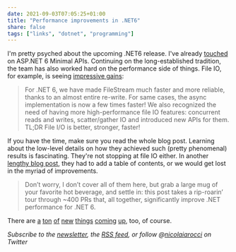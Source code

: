 ```yaml
---
date: 2021-09-03T07:05:25+01:00
title: "Performance improvements in .NET6"
share: false
tags: ["links", "dotnet", "programming"]
---
```

I'm pretty psyched about the upcoming .NET6 release. I've already [touched][1]
on ASP.NET 6 Minimal APIs. Continuing on the long-established tradition, the
team has also worked hard on the performance side of things. File IO, for
example, is seeing [impressive gains][2]:

> For .NET 6, we have made FileStream much faster and more reliable, thanks to
> an almost entire re-write. For same cases, the async implementation is now
> a few times faster! We also recognized the need of having more
> high-performance file IO features: concurrent reads and writes,
> scatter/gather IO and introduced new APIs for them. TL;DR File I/O is better,
> stronger, faster!

If you have the time, make sure you read the whole blog post. Learning about
the low-level details on how they achieved such (pretty phenomenal) results is
fascinating. They're not stopping at file IO either. In another [lengthy blog
post][3], they had to add a table of contents, or we would get lost in the myriad
of improvements.

> Don’t worry, I don’t cover all of them here, but grab a large mug of your
> favorite hot beverage, and settle in: this post takes a rip-roarin’ tour
> through ~400 PRs that, all together, significantly improve .NET performance
> for .NET 6.

There are [a][4] [ton][5] [of][6] [new][7] [things][8] [coming][9] [up][10],
too, of course.

*Subscribe to the [newsletter][nl], the [RSS feed][rss], or follow @[nicolaiarocci][tw] on Twitter*

 [1]: https://nicolaiarocci.com/will-.net-6-minimal-apis-turn-heads/
 [2]: https://devblogs.microsoft.com/dotnet/file-io-improvements-in-dotnet-6/
 [3]: https://devblogs.microsoft.com/dotnet/performance-improvements-in-net-6/#is-that-all
 [4]: https://devblogs.microsoft.com/dotnet/announcing-net-6-preview-7/
 [5]: https://devblogs.microsoft.com/dotnet/announcing-net-6-preview-6/
 [6]: https://devblogs.microsoft.com/dotnet/announcing-net-6-preview-5/
 [7]: https://devblogs.microsoft.com/dotnet/announcing-net-6-preview-4/
 [8]: https://devblogs.microsoft.com/dotnet/announcing-net-6-preview-3/
 [9]: https://devblogs.microsoft.com/dotnet/announcing-net-6-preview-2/
 [10]: https://devblogs.microsoft.com/dotnet/announcing-net-6-preview-1/
 [rss]: https://nicolaiarocci.com/index.xml
 [tw]: http://twitter.com/nicolaiarocci
 [nl]: https://nicolaiarocci.substack.com
